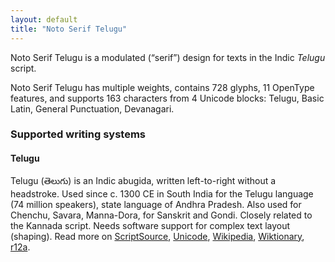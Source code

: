 ```yaml
---
layout: default
title: "Noto Serif Telugu"
---
```

Noto Serif Telugu is a modulated (“serif”) design for texts in the Indic _Telugu_ script. 

Noto Serif Telugu has multiple weights, contains 728 glyphs, 11 OpenType features, and supports 163 characters from 4 Unicode blocks: Telugu, Basic Latin, General Punctuation, Devanagari.


### Supported writing systems


#### Telugu

Telugu (<span class='autonym'>తెలుగు</span>) is an Indic abugida, written left-to-right without a headstroke. Used since c. 1300 CE in South India for the Telugu language (74 million speakers), state language of Andhra Pradesh. Also used for Chenchu, Savara, Manna-Dora, for Sanskrit and Gondi. Closely related to the Kannada script. Needs software support for complex text layout (shaping). Read more on [ScriptSource](https://scriptsource.org/scr/Telu), [Unicode](https://www.unicode.org/versions/Unicode13.0.0/ch12.pdf#G81985), [Wikipedia](https://en.wikipedia.org/wiki/ISO_15924:Telu), [Wiktionary](https://en.wiktionary.org/wiki/Category:Telugu_script), [r12a](https://r12a.github.io/scripts/links?iso=Telu).

